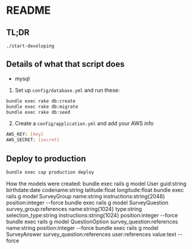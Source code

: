 # README

## TL;DR
```./start-developing```

## Details of what that script does

* mysql

1. Set up `config/database.yml` and run these:
```bash
bundle exec rake db:create
bundle exec rake db:migrate
bundle exec rake db:seed
```
2. Create a `config/application.yml` and add your AWS info
```bash
AWS_KEY: [key]
AWS_SECRET: [secret]
```

## Deploy to production
```bash
bundle exec cap production deploy
```

How the models were created:
bundle exec rails g model User guid:string birthdate:date codename:string latitude:float longitude:float
bundle exec rails g model SurveyGroup name:string instructions:string{2048} position:integer --force
bundle exec rails g model SurveyQuestion survey_group:references name:string{1024} type:string selection_type:string instructions:string{1024} position:integer --force
bundle exec rails g model QuestionOption survey_question:references name:string position:integer --force
bundle exec rails g model SurveyAnswer survey_question:references user:references value:text --force
